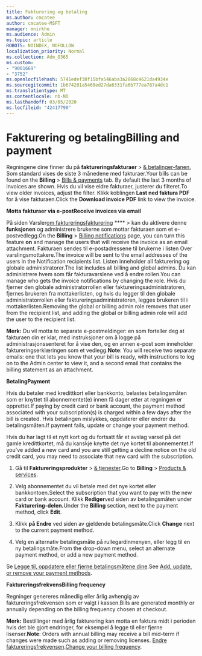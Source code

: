 ```yaml
---
title: Fakturering og betaling
ms.author: cmcatee
author: cmcatee-MSFT
manager: mnirkhe
ms.audience: Admin
ms.topic: article
ROBOTS: NOINDEX, NOFOLLOW
localization_priority: Normal
ms.collection: Adm_O365
ms.custom:
- "9001669"
- "3752"
ms.openlocfilehash: 5741edef38f15bfa546aba3a2868c4621da4934e
ms.sourcegitcommit: 1b674201a5460ed27da6331fa6b777ea787a4dc1
ms.translationtype: MT
ms.contentlocale: nb-NO
ms.lasthandoff: 03/05/2020
ms.locfileid: "42417790"
---
```

# <a name="billing-and-payment"></a><span data-ttu-id="6a743-102">Fakturering og betaling</span><span class="sxs-lookup"><span data-stu-id="6a743-102">Billing and payment</span></span>

<span data-ttu-id="6a743-103">Regningene dine finner du på **faktureringsfakturaer** > [& betalinger-fanen.](https://go.microsoft.com/fwlink/p/?linkid=848039)  Som standard vises de siste 3 månedene med fakturaer.</span><span class="sxs-lookup"><span data-stu-id="6a743-103">Your bills can be found on the **Billing** > [Bills & payments](https://go.microsoft.com/fwlink/p/?linkid=848039) tab.  By default the last 3 months of invoices are shown.</span></span>  <span data-ttu-id="6a743-104">Hvis du vil vise eldre fakturaer, justerer du filteret.</span><span class="sxs-lookup"><span data-stu-id="6a743-104">To view older invoices, adjust the filter.</span></span>  <span data-ttu-id="6a743-105">Klikk koblingen **Last ned faktura PDF** for å vise fakturaen.</span><span class="sxs-lookup"><span data-stu-id="6a743-105">Click the **Download invoice PDF** link to view the invoice.</span></span>

<span data-ttu-id="6a743-106">**Motta fakturaer via e-post**</span><span class="sxs-lookup"><span data-stu-id="6a743-106">**Receive invoices via email**</span></span>

<span data-ttu-id="6a743-107">På siden Varsler[om faktureringsfakturering](https://go.microsoft.com/fwlink/p/?linkid=853212) \*\*\*\* > kan du aktivere denne **funksjonen** og administrere brukerne som mottar fakturaen som et e-postvedlegg.</span><span class="sxs-lookup"><span data-stu-id="6a743-107">On the **Billing** > [Billing notifications](https://go.microsoft.com/fwlink/p/?linkid=853212) page, you can turn this feature **on** and manage the users that will receive the invoice as an email attachment.</span></span> <span data-ttu-id="6a743-108">Fakturaen sendes til e-postadressene til brukerne i listen Over varslingsmottakere.</span><span class="sxs-lookup"><span data-stu-id="6a743-108">The invoice will be sent to the email addresses of the users in the Notification recipients list.</span></span> <span data-ttu-id="6a743-109">Listen inneholder all fakturering og globale administratorer.</span><span class="sxs-lookup"><span data-stu-id="6a743-109">The list includes all billing and global admins.</span></span>  <span data-ttu-id="6a743-110">Du kan administrere hvem som får fakturavarslene ved å endre rollen.</span><span class="sxs-lookup"><span data-stu-id="6a743-110">You can manage who gets the invoice notifications by changing the role.</span></span>  <span data-ttu-id="6a743-111">Hvis du fjerner den globale administratorrollen eller faktureringsadministratoren, fjernes brukeren fra mottakerlisten, og hvis du legger til den globale administratorrollen eller faktureringsadministratoren, legges brukeren til i mottakerlisten.</span><span class="sxs-lookup"><span data-stu-id="6a743-111">Removing the global or billing admin role removes that user from the recipient list, and adding the global or billing admin role will add the user to the recipient list.</span></span>

<span data-ttu-id="6a743-112">**Merk:** Du vil motta to separate e-postmeldinger: en som forteller deg at fakturaen din er klar, med instruksjoner om å logge på administrasjonssenteret for å vise den, og en annen e-post som inneholder faktureringserklæringen som et vedlegg.</span><span class="sxs-lookup"><span data-stu-id="6a743-112">**Note**: You will receive two separate emails: one that lets you know that your bill is ready, with instructions to log on to the Admin center to view it, and a second email that contains the billing statement as an attachment.</span></span>

<span data-ttu-id="6a743-113">**Betaling**</span><span class="sxs-lookup"><span data-stu-id="6a743-113">**Payment**</span></span>

<span data-ttu-id="6a743-114">Hvis du betaler med kredittkort eller bankkonto, belastes betalingsmåten som er knyttet til abonnementet(e) innen få dager etter at regningen er opprettet.</span><span class="sxs-lookup"><span data-stu-id="6a743-114">If paying by credit card or bank account, the payment method associated with your subscription(s) is charged within a few days after the bill is created.</span></span>  <span data-ttu-id="6a743-115">Hvis betalingen mislykkes, oppdaterer eller endrer du betalingsmåten.</span><span class="sxs-lookup"><span data-stu-id="6a743-115">If payment fails, update or change your payment method.</span></span> 

<span data-ttu-id="6a743-116">Hvis du har lagt til et nytt kort og du fortsatt får et avslag varsel på det gamle kredittkortet, må du kanskje knytte det nye kortet til abonnementet.</span><span class="sxs-lookup"><span data-stu-id="6a743-116">If you've added a new card and you are still getting a decline notice on the old credit card, you may need to associate that new card with the subscription.</span></span>

1. <span data-ttu-id="6a743-117">Gå til **Faktureringsprodukter** > [& tjenester](https://go.microsoft.com/fwlink/p/?linkid=842054).</span><span class="sxs-lookup"><span data-stu-id="6a743-117">Go to **Billing** > [Products & services](https://go.microsoft.com/fwlink/p/?linkid=842054).</span></span>

2. <span data-ttu-id="6a743-118">Velg abonnementet du vil betale med det nye kortet eller bankkontoen.</span><span class="sxs-lookup"><span data-stu-id="6a743-118">Select the subscription that you want to pay with the new card or bank account.</span></span> <span data-ttu-id="6a743-119">Klikk **Rediger**ved siden av betalingsmåten under **Fakturering-delen.**</span><span class="sxs-lookup"><span data-stu-id="6a743-119">Under the **Billing** section, next to the payment method, click **Edit**.</span></span>

3. <span data-ttu-id="6a743-120">Klikk **på Endre** ved siden av gjeldende betalingsmåte.</span><span class="sxs-lookup"><span data-stu-id="6a743-120">Click **Change** next to the current payment method.</span></span>

4. <span data-ttu-id="6a743-121">Velg en alternativ betalingsmåte på rullegardinmenyen, eller legg til en ny betalingsmåte.</span><span class="sxs-lookup"><span data-stu-id="6a743-121">From the drop-down menu, select an alternate payment method, or add a new payment method.</span></span>

<span data-ttu-id="6a743-122">Se [Legge til, oppdatere eller fjerne betalingsmåtene dine](https://go.microsoft.com/fwlink/?linkid=2118133).</span><span class="sxs-lookup"><span data-stu-id="6a743-122">See [Add, update, or remove your payment methods](https://go.microsoft.com/fwlink/?linkid=2118133).</span></span>

<span data-ttu-id="6a743-123">**Faktureringsfrekvens**</span><span class="sxs-lookup"><span data-stu-id="6a743-123">**Billing frequency**</span></span>

<span data-ttu-id="6a743-124">Regninger genereres månedlig eller årlig avhengig av faktureringsfrekvensen som er valgt i kassen.</span><span class="sxs-lookup"><span data-stu-id="6a743-124">Bills are generated monthly or annually depending on the billing frequency chosen at checkout.</span></span>  

<span data-ttu-id="6a743-125">**Merk:** Bestillinger med årlig fakturering kan motta en faktura midt i perioden hvis det ble gjort endringer, for eksempel å legge til eller fjerne lisenser.</span><span class="sxs-lookup"><span data-stu-id="6a743-125">**Note**: Orders with annual billing may receive a bill mid-term if changes were made such as adding or removing licenses.</span></span>  <span data-ttu-id="6a743-126">[Endre faktureringsfrekvensen](https://go.microsoft.com/fwlink/?linkid=2119148).</span><span class="sxs-lookup"><span data-stu-id="6a743-126">[Change your billing frequency](https://go.microsoft.com/fwlink/?linkid=2119148).</span></span>
